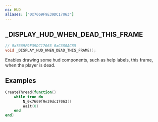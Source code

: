 ```yaml
---
ns: HUD
aliases: ["0x7669F9E39DC17063"]
---
```

## _DISPLAY_HUD_WHEN_DEAD_THIS_FRAME

```c
// 0x7669F9E39DC17063 0xC380AC85
void _DISPLAY_HUD_WHEN_DEAD_THIS_FRAME();
```

Enables drawing some hud components, such as help labels, this frame, when the player is dead.

## Examples
```lua
CreateThread(function()
	while true do
		N_0x7669f9e39dc17063()
		Wait(0)
	end
end)
```

